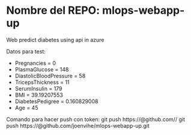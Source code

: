 # Nombre del REPO: mlops-webapp-up

Web predict diabetes using api in azure

Datos para test:

- Pregnancies = 0
- PlasmaGlucose = 148
- DiastolicBloodPressure = 58
- TricepsThickness = 11
- SerumInsulin = 179
- BMI = 39.19207553
- DiabetesPedigree = 0.160829008
- Age = 45

Comando para hacer push con token:
git push https://<token>@github.com/<nombre-usuario>/<nombre-repo>
git push https://<token>@github.com/joenvihe/mlops-webapp-up.git

<!-- Security scan triggered at 2025-09-01 23:30:43 -->

<!-- Security scan triggered at 2025-09-07 01:48:59 -->

<!-- Security scan triggered at 2025-09-09 05:23:54 -->

<!-- Security scan triggered at 2025-09-28 15:26:52 -->

<!-- Security scan triggered at 2025-10-08 09:07:24 -->